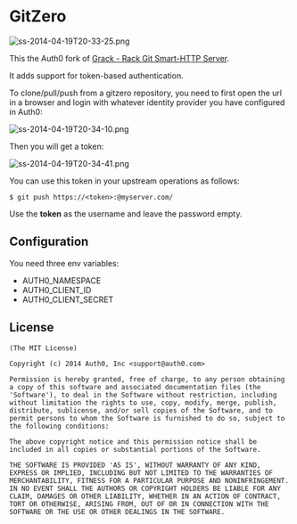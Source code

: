 # GitZero

![ss-2014-04-19T20-33-25.png](https://s3.amazonaws.com/blog.auth0.com/ss-2014-04-19T20-33-25.png)


This the Auth0 fork of [Grack - Rack Git Smart-HTTP Server](https://github.com/schacon/grack).

It adds support for token-based authentication.

To clone/pull/push from a gitzero repository, you need to first open the url in a browser and login with whatever identity provider you have configured in Auth0:

![ss-2014-04-19T20-34-10.png](https://s3.amazonaws.com/blog.auth0.com/ss-2014-04-19T20-34-10.png)

Then you will get a token:

![ss-2014-04-19T20-34-41.png](https://s3.amazonaws.com/blog.auth0.com/ss-2014-04-19T20-34-41.png)

You can use this token in your upstream operations as follows:

~~~
$ git push https://<token>:@myserver.com/
~~~

Use the __token__ as the username and leave the password empty.

## Configuration

You need three env variables:

-  AUTH0_NAMESPACE
-  AUTH0_CLIENT_ID
-  AUTH0_CLIENT_SECRET

## License

	(The MIT License)

	Copyright (c) 2014 Auth0, Inc <support@auth0.com>

	Permission is hereby granted, free of charge, to any person obtaining
	a copy of this software and associated documentation files (the
	'Software'), to deal in the Software without restriction, including
	without limitation the rights to use, copy, modify, merge, publish,
	distribute, sublicense, and/or sell copies of the Software, and to
	permit persons to whom the Software is furnished to do so, subject to
	the following conditions:

	The above copyright notice and this permission notice shall be
	included in all copies or substantial portions of the Software.

	THE SOFTWARE IS PROVIDED 'AS IS', WITHOUT WARRANTY OF ANY KIND,
	EXPRESS OR IMPLIED, INCLUDING BUT NOT LIMITED TO THE WARRANTIES OF
	MERCHANTABILITY, FITNESS FOR A PARTICULAR PURPOSE AND NONINFRINGEMENT.
	IN NO EVENT SHALL THE AUTHORS OR COPYRIGHT HOLDERS BE LIABLE FOR ANY
	CLAIM, DAMAGES OR OTHER LIABILITY, WHETHER IN AN ACTION OF CONTRACT,
	TORT OR OTHERWISE, ARISING FROM, OUT OF OR IN CONNECTION WITH THE
	SOFTWARE OR THE USE OR OTHER DEALINGS IN THE SOFTWARE.

